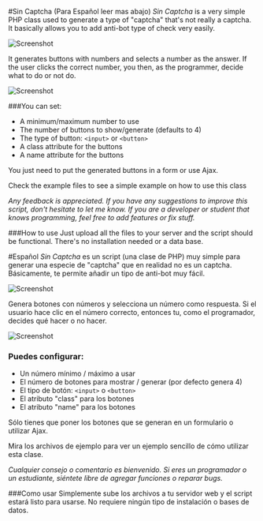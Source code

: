#Sin Captcha (Para Español leer mas abajo)
*Sin Captcha* is a very simple PHP class used to generate a type of "captcha" that's not really a captcha.
It basically allows you to add anti-bot type of check very easily.

![Screenshot](http://i.imgur.com/Im3bwLl.png)

It generates buttons with numbers and selects a number as the answer.
If the user clicks the correct number, you then, as the programmer, decide what to do or not do.

![Screenshot](http://i.imgur.com/IKQb8Qu.png)

###You can set:
* A minimum/maximum number to use
* The number of buttons to show/generate (defaults to 4)
* The type of button: `<input>` or `<button>`
* A class attribute for the buttons
* A name attribute for the buttons

You just need to put the generated buttons in a form or use Ajax.

Check the example files to see a simple example on how to use this class

*Any feedback is appreciated. If you have any suggestions to improve this script, don't hesitate to let me know. If you are a developer or student that knows programming, feel free to add features or fix stuff.*

###How to use
Just upload all the files to your server and the script should be functional. There's no installation needed or a data base.

#Español
*Sin Captcha* es un script (una clase de PHP) muy simple para generar una especie de "captcha" que en realidad no es un captcha.
Básicamente, te permite añadir un tipo de anti-bot muy fácil.

![Screenshot](http://i.imgur.com/Im3bwLl.png)

Genera botones con números y selecciona un número como respuesta.
Si el usuario hace clic en el número correcto, entonces tu, como el programador, decides qué hacer o no hacer.

![Screenshot](http://i.imgur.com/IKQb8Qu.png)

### Puedes configurar:
* Un número mínimo / máximo a usar
* El número de botones para mostrar / generar (por defecto genera 4)
* El tipo de botón: `<input>` o `<button>`
* El atributo "class" para los botones
* El atributo "name" para los botones

Sólo tienes que poner los botones que se generan en un formulario o utilizar Ajax.

Mira los archivos de ejemplo para ver un ejemplo sencillo de cómo utilizar esta clase.

*Cualquier consejo o comentario es bienvenido. Si eres un programador o un estudiante, siéntete libre de agregar funciones o reparar bugs.*

###Como usar
Simplemente sube los archivos a tu servidor web y el script estará listo para usarse. No requiere ningún tipo de instalación o bases de datos.
